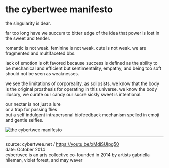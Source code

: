 # the cybertwee manifesto

the singularity is dear.

far too long have we succum to bitter edge of the idea that power is lost in the sweet and tender.

romantic is not weak. feminine is not weak. cute is not weak. we are fragmented and multifaceted bbs.

lack of emotion is oft favored because success is defined as the ability to be mechanical and efficient but sentimentality, empathy, and being too soft should not be seen as weaknesses.

we see the limitations of corporeality, as solipsists, we know that the body is the original prosthesis for operating in this universe. we know the body illusory, we curate our candy our sucre sickly sweet is intentional.
    
our nectar is not just a lure    
or a trap for passing flies   
but a self indulgent intrapersonal biofeedback mechanism spelled in emoji and gentle selfies.

![the cybertwee manifesto](../content/manifestos-img/2014-cybertwee-manifesto.png)

---

source: cybertwee.net / https://youtu.be/xMdiSUIpg50    
date: October 2014    
cybertwee is an arts collective co-founded in 2014 by artists gabriella hileman, violet forest, and may waver
